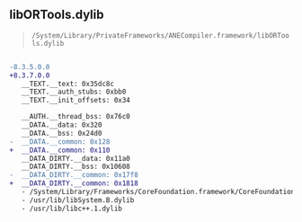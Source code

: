 ## libORTools.dylib

> `/System/Library/PrivateFrameworks/ANECompiler.framework/libORTools.dylib`

```diff

-8.3.5.0.0
+8.3.7.0.0
   __TEXT.__text: 0x35dc8c
   __TEXT.__auth_stubs: 0xbb0
   __TEXT.__init_offsets: 0x34

   __AUTH.__thread_bss: 0x76c0
   __DATA.__data: 0x320
   __DATA.__bss: 0x24d0
-  __DATA.__common: 0x128
+  __DATA.__common: 0x110
   __DATA_DIRTY.__data: 0x11a0
   __DATA_DIRTY.__bss: 0x10608
-  __DATA_DIRTY.__common: 0x17f8
+  __DATA_DIRTY.__common: 0x1818
   - /System/Library/Frameworks/CoreFoundation.framework/CoreFoundation
   - /usr/lib/libSystem.B.dylib
   - /usr/lib/libc++.1.dylib

```
